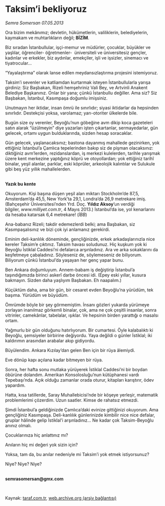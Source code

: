 # Taksim’i bekliyoruz

*Semra Somersan 07.05.2013*

<div class="yazi"><p>Ora bizim mekânımız; devletin, hükümetlerin, valiliklerin, belediyelerin, kaymakam ve muhtarlıkların değil; <b>BİZİM</b>. </p>
<p>Biz sıradan İstanbullular, işçi-memur ve müdürler, çocuklar, büyükler ve yaşlılar, öğrenciler- öğretmenler-  üniversiteli ve üniversitesiz gençler, kadınlar ve erkekler, biz aydınlar, emekçiler, işli ve işsizler, sinemacı ve tiyatrocular... </p>
<p>“Yayalaştırma” olarak lanse edilen meydansızlaştırma projesini istemiyoruz. </p>
<p>Taksim’i sevenler ve katliamdan kurtarmak isteyen İstanbullularla yarışa girdiniz: Siz Başbakan, Rizeli hemşehriniz Vali Bey, ve Artvinli Anakent Belediye Başkanınız. Onlar bir yana; çünkü İstanbullu değiller. Ama siz? Siz Başbakan, İstanbul, Kasımpaşa doğumlu imişsiniz.</p>
<p>Unutmayın her iktidar, insan ömrü ile sınırlıdır; siyasi iktidarlar da hepsinden sınırlıdır. Destekçisi yoksa, varolamaz; yarı-otoriter ülkelerde bile. </p>
<p>Bugün size oy verenler, Beyoğlu’nun göbeğine avm dikip koca gazeteleri satın alarak “üzülmeyin” diye yazarları işten çıkartanlar, sermayedarlar, gün gelecek, ortamı uygun bulduklarında, sizden hesap soracaklar.</p>
<p>Gün gelecek, yaşlanacaksınız; bastona dayanmış mahallede gezinirken, yok ettiğiniz İstanbul’a Çamlıca tepelerinden bakıp siz de pişman olacaksınız: diktiğiniz avm’lerden, rezidanslardan, iş merkezi kulelerden, tarihle yarışmak üzere kent merkezine yaptığınız köprü ve otoyollardan; yok ettiğiniz tarihî binalar, yeşil alanlar, parklar, eski köprüler, arkeolojik kalıntılar ve Sulukule gibi beş yüz yıllık mahallelerden. </p>
<p><b><br/>Yazık bu kente</b></p>
<p>Okuyorum. Kişi başına düşen yeşil alan miktarı Stockholm’de 87,5, Amsterdam’da 45,5, New York’ta 29,1, Londra’da 26,9 metrekare imiş. (Bahçeşehir Üniversitesi’nden Yrd. Doç. <b>Yıldız Aksoy</b>’un verdiği bilgiler, <i>www.milliyet.com.tr</i>, 4 Mayıs 2013.) İstanbul’da ise, yol kenarlarını da hesaba katarsak 6,4 metrekare! (<i>İBB</i>)</p>
<p>Ana-babanız Rizeli; takdir edemezlerdi belki; ama Başbakan, siz Kasımpaşalısınız ve bizi çok iyi anlamanız gerekirdi. </p>
<p>Eminim deli-kanlılık döneminde, gençliğinizde, erkek arkadaşlarınızla nice kereler Taksim’e çıktınız. Taksim havası soludunuz. Hiç kuşkum yok ki Beyoğlu İstiklal Caddesi’ni defalarca arşınladınız. Ara ve arka sokaklarını da keşfetmeye çabaladınız. Söyleseniz de, söylemeseniz de biliyorum. Biliyorum çünkü İstanbul’da yaşayan her genç yapar bunu.</p>
<p>Ben Ankara doğumluyum. Annem-babam iş değiştirip İstanbul’a taşındığımızda birinci askerî darbe öncesi idi. (Epey eski yıllar, kusura bakmayın. Sizden daha yaşlıyım Başbakan. Eh naapalım.) </p>
<p>Küçüktüm daha, ama bir gün, bir cesaret evden Beyoğlu’na yürüdüm, tek başıma. Yürüdüm ve büyüdüm. </p>
<p>Ömrümde böyle bir şey görmemiştim. İnsanı gözleri yukarda yürümeye zorlayan inanılmaz görkemli binalar, çok, ama ne çok çeşitli insanlar, sonra vitrinler, camekânlar, tabelalar, ışıklar. Ve hepsinin birden yarattığı o masalsı ortam.</p>
<p>Yağmurlu bir gün olduğunu hatırlıyorum. Bir cumartesi. Öyle kalabalıktı ki Beyoğlu, şemsiyeler birbirine değiyordu. Yaya değildi o günler İstiklal; iki kaldırımın arasından arabalar akıp gidiyordu.</p>
<p>Büyülendim. Ankara Kızılay’dan gelen Ben için bir rüya âlemiydi. </p>
<p>Eve dönüp kapı açılana kadar bitmeyen bir rüya. </p>
<p>Sonra, her hafta sonu mutlaka yürüyerek İstiklal Caddesi’ni bir boydan öbürüne dolandım. Amerikan Konsolosluğu’nun kütüphanesi vardı Tepebaşı’nda. Açık olduğu zamanlar orada oturur, kitapları karıştırır, ödev yapardım.</p>
<p>Hatta, kısa tatillerde, Saray Muhallebicisi’nde bir köşeye yerleşir, matematik problemlerimi çözerdim. Uzun saatler. Kimse de rahatsız etmezdi.</p>
<p>Şimdi İstanbul’a geldiğinizde Çamlıca’daki evinize gittiğinizi okuyorum. Ama gençliğiniz Kasımpaşa. Deli-kanlılık günlerinizde kimbilir nice nice defalar, gruplar hâlinde gelip İstiklal’i arşınladınız... Ne kadar çok Taksim-Beyoğlu anınız olmalı. </p>
<p>Çocuklarınıza hiç anlattınız mı?</p>
<p>Anıların hiç mi değeri yok sizin için? </p>
<p>Yoksa, tam da, bu anılar nedeniyle mi Taksim’i yok etmek istiyorsunuz?</p>
<p>Niye? Niye? Niye?</p><b>
<p><br/>semrasomersan@gmx.com</p>
<p></p></b> 
</div>

Kaynak: [taraf.com.tr](http://www.taraf.com.tr/semra-somersan/makale-taksim-i-bekliyoruz.htm), [web.archive.org (arşiv bağlantısı)](http://web.archive.org/web/20130920003234/http://www.taraf.com.tr/semra-somersan/makale-taksim-i-bekliyoruz.htm)
